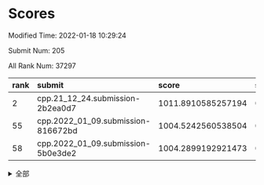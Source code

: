 # Scores

Modified Time: 2022-01-18 10:29:24

Submit Num: 205

All Rank Num: 37297

| rank |               submit               |       score        |       sigma        | pk_num |
| :--- | :--------------------------------- | :----------------- | :----------------- | :----- |
| 2    | cpp.21_12_24.submission-2b2ea0d7   | 1011.8910585257194 | 0.7912893553290397 | 732    |
| 55   | cpp.2022_01_09.submission-816672bd | 1004.5242560538504 | 0.7169657722682761 | 727    |
| 58   | cpp.2022_01_09.submission-5b0e3de2 | 1004.2899192921473 | 0.7230940270523134 | 733    |


<details>
<summary>全部</summary>

| rank |                 submit                 |       score        |       sigma        | pk_num |
| :--- | :------------------------------------- | :----------------- | :----------------- | :----- |
| 1    | gobigger.level_3.submission_level_3_13 | 1012.16883307386   | 0.7718727477269782 | 728    |
| 2    | cpp.21_12_24.submission-2b2ea0d7       | 1011.8910585257194 | 0.7912893553290397 | 732    |
| 3    | gobigger.level_3.submission_level_3_49 | 1011.7870529461387 | 0.7880124700371838 | 730    |
| 4    | gobigger.level_3.submission_level_3_45 | 1011.401011471995  | 0.778800801015823  | 727    |
| 5    | gobigger.level_3.submission_level_3_18 | 1011.1943141317396 | 0.7796207629583334 | 724    |
| 6    | gobigger.level_3.submission_level_3_10 | 1010.9676397663591 | 0.7934387187834598 | 730    |
| 7    | gobigger.level_3.submission_level_3_44 | 1010.9357918789868 | 0.7882920969224896 | 724    |
| 8    | gobigger.level_3.submission_level_3_41 | 1010.9259943116848 | 0.7710829160342392 | 735    |
| 9    | gobigger.level_3.submission_level_3_16 | 1010.8597982249848 | 0.7921617837959155 | 730    |
| 10   | gobigger.level_3.submission_level_3_20 | 1010.718401150333  | 0.7614373832427169 | 729    |
| 11   | gobigger.level_3.submission_level_3_21 | 1010.6144005660096 | 0.759960678398372  | 727    |
| 12   | gobigger.level_3.submission_level_3_47 | 1010.6012897860586 | 0.7486466159099278 | 724    |
| 13   | gobigger.level_3.submission_level_3_36 | 1010.536398577342  | 0.7955789768484636 | 726    |
| 14   | gobigger.level_3.submission_level_3_12 | 1010.5296205280903 | 0.7645800075538854 | 726    |
| 15   | gobigger.level_3.submission_level_3_17 | 1010.4439258530738 | 0.7728755931153778 | 729    |
| 16   | gobigger.level_3.submission_level_3_33 | 1010.4207322419039 | 0.7587451543449051 | 727    |
| 17   | gobigger.level_3.submission_level_3_24 | 1010.2617688591779 | 0.7988754087697026 | 729    |
| 18   | gobigger.level_3.submission_level_3_4  | 1010.2365911959862 | 0.7745572244458282 | 733    |
| 19   | gobigger.level_3.submission_level_3_37 | 1010.0947078771416 | 0.7579185283444986 | 724    |
| 20   | gobigger.level_3.submission_level_3_43 | 1010.0887584307314 | 0.7593218393540185 | 728    |
| 21   | gobigger.level_3.submission_level_3_28 | 1010.0683890474238 | 0.7636657067268716 | 725    |
| 22   | gobigger.level_3.submission_level_3_35 | 1010.0295301459445 | 0.7487997508371457 | 722    |
| 23   | gobigger.level_3.submission_level_3_5  | 1009.9242196286466 | 0.7567165287544431 | 725    |
| 24   | gobigger.level_3.submission_level_3_32 | 1009.7889646133252 | 0.7557686554115299 | 729    |
| 25   | gobigger.level_3.submission_level_3_1  | 1009.7483205230534 | 0.7445184801682428 | 728    |
| 26   | gobigger.level_3.submission_level_3_3  | 1009.7076721326715 | 0.7586078355315978 | 734    |
| 27   | gobigger.level_3.submission_level_3_34 | 1009.6965215573662 | 0.7616688770207602 | 730    |
| 28   | gobigger.level_3.submission_level_3_29 | 1009.6903863125286 | 0.7569866804532367 | 731    |
| 29   | gobigger.level_3.submission_level_3_8  | 1009.6004969984923 | 0.7767652597671494 | 728    |
| 30   | gobigger.level_3.submission_level_3_15 | 1009.5019677337028 | 0.771559114673813  | 728    |
| 31   | gobigger.level_3.submission_level_3_39 | 1009.441864623969  | 0.7628510731991162 | 728    |
| 32   | gobigger.level_3.submission_level_3_38 | 1009.3912342702387 | 0.75189564179438   | 724    |
| 33   | gobigger.level_3.submission_level_3_42 | 1009.3873620942086 | 0.7406494510032386 | 731    |
| 34   | gobigger.level_3.submission_level_3_40 | 1009.3810967187098 | 0.7719103854368845 | 733    |
| 35   | gobigger.level_3.submission_level_3_22 | 1009.3560230586032 | 0.7563423570742525 | 729    |
| 36   | gobigger.level_3.submission_level_3_0  | 1009.2821767568499 | 0.7604378073838879 | 726    |
| 37   | gobigger.level_3.submission_level_3_2  | 1009.2748824613127 | 0.728532712854613  | 730    |
| 38   | gobigger.level_3.submission_level_3_30 | 1009.1911371820314 | 0.7508469071532067 | 725    |
| 39   | gobigger.level_3.submission_level_3_11 | 1009.1868401045804 | 0.7469568558798964 | 731    |
| 40   | gobigger.level_3.submission_level_3_19 | 1009.0726123488886 | 0.73519745998885   | 724    |
| 41   | gobigger.level_3.submission_level_3_31 | 1008.9828765069113 | 0.7758155642582614 | 728    |
| 42   | gobigger.level_3.submission_level_3_7  | 1008.9471658984992 | 0.7556828076931242 | 729    |
| 43   | gobigger.level_3.submission_level_3_46 | 1008.9149763902454 | 0.7433411593772687 | 731    |
| 44   | gobigger.level_3.submission_level_3_9  | 1008.8598781513176 | 0.7474795134796858 | 730    |
| 45   | gobigger.level_3.submission_level_3_14 | 1008.8402663932715 | 0.757564454914612  | 726    |
| 46   | gobigger.level_3.submission_level_3_23 | 1008.8249968913382 | 0.731336646852897  | 726    |
| 47   | gobigger.level_3.submission_level_3_25 | 1008.620610654097  | 0.7499965222189723 | 729    |
| 48   | gobigger.level_3.submission_level_3_48 | 1008.5243256505017 | 0.7553800378525393 | 729    |
| 49   | gobigger.level_3.submission_level_3_27 | 1008.5132673389633 | 0.7483913924892039 | 729    |
| 50   | gobigger.level_3.submission_level_3_26 | 1008.5026574789656 | 0.7430686260308447 | 723    |
| 51   | gobigger.level_3.submission_level_3_6  | 1007.3133006013996 | 0.7355911655767121 | 723    |
| 52   | gobigger.level_1.submission_level_1_27 | 1005.0615655143562 | 0.7287192700839608 | 732    |
| 53   | gobigger.level_1.submission_level_1_24 | 1004.5447191885559 | 0.7283409570684701 | 730    |
| 54   | gobigger.level_1.submission_level_1_47 | 1004.5361678751741 | 0.7140777273801108 | 725    |
| 55   | cpp.2022_01_09.submission-816672bd     | 1004.5242560538504 | 0.7169657722682761 | 727    |
| 56   | gobigger.level_1.submission_level_1_20 | 1004.4101572329945 | 0.721530199818966  | 730    |
| 57   | gobigger.level_1.submission_level_1_8  | 1004.3057921588829 | 0.7199137320816242 | 729    |
| 58   | cpp.2022_01_09.submission-5b0e3de2     | 1004.2899192921473 | 0.7230940270523134 | 733    |
| 59   | gobigger.level_1.submission_level_1_3  | 1004.2629488254801 | 0.7210459767538782 | 722    |
| 60   | gobigger.level_1.submission_level_1_9  | 1004.2569046499451 | 0.7248064912331188 | 729    |
| 61   | gobigger.level_1.submission_level_1_0  | 1004.2389654973825 | 0.7109563553312379 | 728    |
| 62   | gobigger.level_1.submission_level_1_48 | 1004.1711852421777 | 0.7180951969117884 | 728    |
| 63   | gobigger.level_1.submission_level_1_2  | 1004.1411613126272 | 0.7050589492687743 | 727    |
| 64   | gobigger.level_1.submission_level_1_42 | 1003.8663124868104 | 0.7097073552032982 | 731    |
| 65   | gobigger.level_1.submission_level_1_14 | 1003.6919163889069 | 0.7302379659071297 | 727    |
| 66   | gobigger.level_1.submission_level_1_34 | 1003.6448921926591 | 0.7232148174281744 | 725    |
| 67   | gobigger.level_1.submission_level_1_31 | 1003.625580887723  | 0.705642564154582  | 729    |
| 68   | gobigger.level_1.submission_level_1_19 | 1003.6143965639504 | 0.7154664045916715 | 729    |
| 69   | gobigger.level_1.submission_level_1_21 | 1003.5661552760308 | 0.7113599003631743 | 729    |
| 70   | gobigger.level_1.submission_level_1_4  | 1003.5651511638054 | 0.7253467539767678 | 727    |
| 71   | gobigger.level_1.submission_level_1_44 | 1003.5463707220496 | 0.701388703953223  | 727    |
| 72   | gobigger.level_1.submission_level_1_41 | 1003.4619823153432 | 0.7099925231683524 | 730    |
| 73   | gobigger.level_1.submission_level_1_45 | 1003.4248601735037 | 0.7336416259633887 | 725    |
| 74   | gobigger.level_1.submission_level_1_16 | 1003.3658382700186 | 0.7302539989097571 | 727    |
| 75   | gobigger.level_1.submission_level_1_33 | 1003.3179645842579 | 0.7139273333318192 | 726    |
| 76   | gobigger.level_1.submission_level_1_39 | 1003.291724607702  | 0.7124589404171642 | 727    |
| 77   | gobigger.level_1.submission_level_1_5  | 1003.2754346534825 | 0.7095897594906867 | 731    |
| 78   | gobigger.level_1.submission_level_1_1  | 1003.2345722543951 | 0.710776717795423  | 726    |
| 79   | gobigger.level_1.submission_level_1_7  | 1003.1417219412015 | 0.718442234092245  | 729    |
| 80   | gobigger.level_1.submission_level_1_13 | 1003.118931647278  | 0.7218164730957439 | 729    |
| 81   | gobigger.level_1.submission_level_1_28 | 1003.1014225665144 | 0.7181105809458427 | 728    |
| 82   | gobigger.level_1.submission_level_1_35 | 1003.0911106836205 | 0.7202958499542624 | 725    |
| 83   | gobigger.level_1.submission_level_1_40 | 1003.068903279062  | 0.710558969965227  | 730    |
| 84   | gobigger.level_1.submission_level_1_6  | 1003.009404178772  | 0.7160756271178224 | 729    |
| 85   | gobigger.level_1.submission_level_1_15 | 1003.0011966371169 | 0.715333981442852  | 727    |
| 86   | gobigger.level_1.submission_level_1_10 | 1002.9755333805653 | 0.7094335587287206 | 733    |
| 87   | gobigger.level_1.submission_level_1_30 | 1002.9041016734755 | 0.7175827574548603 | 725    |
| 88   | gobigger.level_1.submission_level_1_22 | 1002.8297717579246 | 0.7066656682412881 | 721    |
| 89   | gobigger.level_1.submission_level_1_18 | 1002.7879393470362 | 0.7206202698948665 | 725    |
| 90   | gobigger.level_1.submission_level_1_23 | 1002.7411916707777 | 0.7097749277687182 | 729    |
| 91   | gobigger.level_1.submission_level_1_12 | 1002.7101630198797 | 0.7152162344174922 | 728    |
| 92   | gobigger.level_1.submission_level_1_17 | 1002.703764038418  | 0.7099839133594986 | 732    |
| 93   | gobigger.level_1.submission_level_1_11 | 1002.6880830499006 | 0.713410538798774  | 726    |
| 94   | gobigger.level_1.submission_level_1_49 | 1002.4584165357011 | 0.7111001955544481 | 726    |
| 95   | gobigger.level_1.submission_level_1_25 | 1002.4370391233583 | 0.7104431656491854 | 728    |
| 96   | gobigger.level_1.submission_level_1_43 | 1002.3997490592573 | 0.7085131533415817 | 724    |
| 97   | gobigger.level_1.submission_level_1_26 | 1002.3826960357253 | 0.7160776202231511 | 729    |
| 98   | gobigger.level_1.submission_level_1_36 | 1002.3655006738013 | 0.7125398390271858 | 728    |
| 99   | gobigger.level_1.submission_level_1_37 | 1002.0639808513796 | 0.7136006622002834 | 729    |
| 100  | gobigger.level_1.submission_level_1_29 | 1001.9487382620457 | 0.7146264388697473 | 730    |
| 101  | gobigger.level_1.submission_level_1_32 | 1001.9231971835293 | 0.7238274389918163 | 726    |
| 102  | gobigger.level_1.submission_level_1_38 | 1001.8693032889363 | 0.7154359408697346 | 724    |
| 103  | gobigger.level_1.submission_level_1_46 | 1001.6395104032647 | 0.7026613509284141 | 726    |
| 104  | gobigger.random.submission_random_44   | 997.1339707055282  | 0.7026570016783052 | 728    |
| 105  | gobigger.random.submission_random_41   | 996.9908218489189  | 0.7046001813075123 | 730    |
| 106  | gobigger.random.submission_random_30   | 996.8459613169333  | 0.7088082803040529 | 721    |
| 107  | gobigger.random.submission_random_36   | 996.8078514992005  | 0.7143615296992282 | 723    |
| 108  | gobigger.random.submission_random_43   | 996.7026134728183  | 0.7128301068881585 | 725    |
| 109  | gobigger.random.submission_random_31   | 996.6348295868286  | 0.70948751347454   | 729    |
| 110  | gobigger.random.submission_random_37   | 996.5337309717338  | 0.7031345738911394 | 725    |
| 111  | gobigger.random.submission_random_9    | 996.5019644045022  | 0.7005354280299948 | 731    |
| 112  | gobigger.random.submission_random_13   | 996.4497928832423  | 0.7069632424334767 | 733    |
| 113  | gobigger.random.submission_random_35   | 996.313837838664   | 0.7042377588253875 | 729    |
| 114  | gobigger.random.submission_random_10   | 996.2730804267335  | 0.7067634481799749 | 729    |
| 115  | gobigger.random.submission_random_14   | 996.2571440693121  | 0.7105318565218972 | 727    |
| 116  | gobigger.random.submission_random_33   | 996.2495103481514  | 0.7214656578699697 | 727    |
| 117  | gobigger.random.submission_random_11   | 996.2444525654822  | 0.7017041546698599 | 730    |
| 118  | gobigger.random.submission_random_23   | 996.143964073309   | 0.7026307481686531 | 723    |
| 119  | gobigger.random.submission_random_42   | 996.0946627291761  | 0.7120216688088058 | 728    |
| 120  | gobigger.random.submission_random_17   | 996.0747187032149  | 0.6979399945265711 | 723    |
| 121  | gobigger.random.submission_random_26   | 996.0164691189322  | 0.7177478622993684 | 730    |
| 122  | gobigger.random.submission_random_47   | 995.9600156820048  | 0.706016627984115  | 728    |
| 123  | gobigger.random.submission_random_39   | 995.9066727230618  | 0.7103260626005119 | 726    |
| 124  | gobigger.random.submission_random_45   | 995.8937087666751  | 0.7132955599403791 | 725    |
| 125  | gobigger.random.submission_random_12   | 995.8899808155653  | 0.6987253461306764 | 729    |
| 126  | gobigger.random.submission_random_48   | 995.8500239990167  | 0.7109443295080868 | 726    |
| 127  | gobigger.random.submission_random_7    | 995.8117374308376  | 0.7053687379756675 | 729    |
| 128  | gobigger.random.submission_random_46   | 995.7645123293806  | 0.709891851569561  | 730    |
| 129  | gobigger.random.submission_random_6    | 995.7636495201677  | 0.7176537205417435 | 730    |
| 130  | gobigger.random.submission_random_2    | 995.7042228908557  | 0.7114092618575741 | 726    |
| 131  | gobigger.random.submission_random_22   | 995.6991846621901  | 0.7067823859360329 | 731    |
| 132  | gobigger.random.submission_random_29   | 995.6513220656011  | 0.7087093068280237 | 728    |
| 133  | gobigger.random.submission_random_49   | 995.6010506994287  | 0.6986205089313354 | 728    |
| 134  | gobigger.random.submission_random_1    | 995.5291563728637  | 0.7086446613915617 | 728    |
| 135  | gobigger.random.submission_random_32   | 995.5137087481468  | 0.6975777804310597 | 730    |
| 136  | gobigger.random.submission_random_0    | 995.4659419606281  | 0.7272195905772911 | 728    |
| 137  | gobigger.random.submission_random_40   | 995.4627663936092  | 0.7129987886301077 | 726    |
| 138  | gobigger.random.submission_random_5    | 995.3983341938196  | 0.7090865834682212 | 729    |
| 139  | gobigger.random.submission_random_20   | 995.3354018450352  | 0.7203245359490317 | 728    |
| 140  | gobigger.random.submission_random_24   | 995.3111209206572  | 0.7037925851966044 | 731    |
| 141  | gobigger.random.submission_random_19   | 995.3028807682863  | 0.7003012535156644 | 728    |
| 142  | gobigger.random.submission_random_3    | 995.269833601978   | 0.7177412030758905 | 727    |
| 143  | gobigger.random.submission_random_34   | 995.2259159430794  | 0.7081526388309525 | 729    |
| 144  | gobigger.random.submission_random_27   | 995.1967362108475  | 0.6991197515872044 | 720    |
| 145  | gobigger.random.submission_random_15   | 995.155913156263   | 0.7174670149376756 | 728    |
| 146  | gobigger.random.submission_random_4    | 995.053261040317   | 0.7148852671107427 | 732    |
| 147  | gobigger.level_2.submission_level_2_25 | 995.0135068767801  | 0.7271613933012037 | 727    |
| 148  | gobigger.random.submission_random_38   | 994.904302118424   | 0.7239716846606189 | 722    |
| 149  | gobigger.random.submission_random_25   | 994.8658504978645  | 0.7133194999862484 | 727    |
| 150  | gobigger.random.submission_random_8    | 994.7892373730875  | 0.7201323290382281 | 730    |
| 151  | gobigger.random.submission_random_28   | 994.7796337327463  | 0.7029454053491726 | 726    |
| 152  | gobigger.random.submission_random_21   | 994.7150755319236  | 0.725167919326203  | 727    |
| 153  | gobigger.random.submission_random_18   | 994.7122399389216  | 0.7148512120554963 | 729    |
| 154  | gobigger.random.submission_random_16   | 994.5750259245665  | 0.707786758765588  | 728    |
| 155  | gobigger.level_2.submission_level_2_45 | 993.9859810898706  | 0.7243301073281154 | 726    |
| 156  | gobigger.level_2.submission_level_2_41 | 993.9165572395606  | 0.7414401409462608 | 730    |
| 157  | gobigger.level_2.submission_level_2_15 | 993.6475821588648  | 0.7312577616128337 | 725    |
| 158  | gobigger.level_2.submission_level_2_7  | 993.1246403101713  | 0.7300234057587419 | 731    |
| 159  | gobigger.level_2.submission_level_2_20 | 993.0896632629698  | 0.7361854828145237 | 730    |
| 160  | gobigger.level_2.submission_level_2_3  | 993.0836382827465  | 0.742240803012402  | 728    |
| 161  | gobigger.level_2.submission_level_2_33 | 992.9453544377784  | 0.7199704415450744 | 728    |
| 162  | gobigger.level_2.submission_level_2_34 | 992.9372584361279  | 0.7456513058134708 | 724    |
| 163  | gobigger.level_2.submission_level_2_42 | 992.9276056666699  | 0.7475771579416838 | 729    |
| 164  | gobigger.level_2.submission_level_2_49 | 992.9261047295514  | 0.7600680928878851 | 729    |
| 165  | gobigger.level_2.submission_level_2_47 | 992.9106004886783  | 0.7249923802840288 | 727    |
| 166  | gobigger.level_2.submission_level_2_14 | 992.8596736139071  | 0.7489670121727451 | 729    |
| 167  | gobigger.level_2.submission_level_2_44 | 992.8049956824217  | 0.7371606717069038 | 727    |
| 168  | gobigger.level_2.submission_level_2_48 | 992.7007439932237  | 0.7401140933403364 | 728    |
| 169  | gobigger.level_2.submission_level_2_43 | 992.6709538690699  | 0.7365969994943937 | 727    |
| 170  | gobigger.level_2.submission_level_2_32 | 992.6071667100504  | 0.7451676028834934 | 722    |
| 171  | gobigger.level_2.submission_level_2_10 | 992.5677981566643  | 0.7443875507507056 | 730    |
| 172  | gobigger.level_2.submission_level_2_36 | 992.5147355937648  | 0.7331109507155963 | 731    |
| 173  | gobigger.level_2.submission_level_2_0  | 992.5000953045766  | 0.7366774704175312 | 723    |
| 174  | gobigger.level_2.submission_level_2_6  | 992.4935414551088  | 0.7472576014072511 | 728    |
| 175  | gobigger.level_2.submission_level_2_11 | 992.4684782209675  | 0.7283527998193842 | 729    |
| 176  | gobigger.level_2.submission_level_2_13 | 992.4577112705899  | 0.7396835522879793 | 729    |
| 177  | gobigger.level_2.submission_level_2_9  | 992.3984706966669  | 0.7584852700257265 | 728    |
| 178  | gobigger.level_2.submission_level_2_2  | 992.3872417720357  | 0.7260844969731847 | 729    |
| 179  | gobigger.level_2.submission_level_2_27 | 992.3724646517646  | 0.7429446043752682 | 726    |
| 180  | gobigger.level_2.submission_level_2_4  | 992.3428451891507  | 0.7441842565973025 | 728    |
| 181  | gobigger.level_2.submission_level_2_46 | 992.2193429160088  | 0.754491884795427  | 731    |
| 182  | gobigger.level_2.submission_level_2_1  | 992.1014206365696  | 0.7351536936649697 | 729    |
| 183  | gobigger.level_2.submission_level_2_38 | 992.0781453707668  | 0.7421466536227183 | 729    |
| 184  | gobigger.level_2.submission_level_2_26 | 992.0491917907121  | 0.7544516234821067 | 731    |
| 185  | gobigger.level_2.submission_level_2_28 | 992.0471167418935  | 0.7440697256122083 | 728    |
| 186  | gobigger.level_2.submission_level_2_22 | 991.9457065792953  | 0.7338443560745104 | 731    |
| 187  | gobigger.level_2.submission_level_2_21 | 991.91341324779    | 0.7468039741016734 | 731    |
| 188  | gobigger.level_2.submission_level_2_5  | 991.807497616345   | 0.7391813005251522 | 730    |
| 189  | gobigger.level_2.submission_level_2_30 | 991.7709610034436  | 0.7503144692727003 | 727    |
| 190  | gobigger.level_2.submission_level_2_18 | 991.7325434690603  | 0.7361084819864657 | 730    |
| 191  | gobigger.level_2.submission_level_2_23 | 991.7193645168667  | 0.7514767427091806 | 730    |
| 192  | gobigger.level_2.submission_level_2_17 | 991.6587889423516  | 0.7502724480914705 | 726    |
| 193  | gobigger.level_2.submission_level_2_37 | 991.5563462151405  | 0.7468600234736177 | 727    |
| 194  | gobigger.level_2.submission_level_2_40 | 991.5434132844408  | 0.738678031439952  | 724    |
| 195  | gobigger.level_2.submission_level_2_39 | 991.5356571143825  | 0.7423058594889307 | 728    |
| 196  | gobigger.level_2.submission_level_2_24 | 991.4777819391104  | 0.7637311651148335 | 725    |
| 197  | gobigger.level_2.submission_level_2_8  | 991.0440687711466  | 0.7552178349427336 | 726    |
| 198  | gobigger.level_2.submission_level_2_12 | 990.9752777712416  | 0.7702704528622761 | 724    |
| 199  | gobigger.level_2.submission_level_2_29 | 990.96802001126    | 0.781330571214666  | 729    |
| 200  | gobigger.level_2.submission_level_2_31 | 990.660786485665   | 0.7495772907788846 | 727    |
| 201  | gobigger.level_2.submission_level_2_35 | 990.5239074820327  | 0.764268004221181  | 723    |
| 202  | gobigger.level_2.submission_level_2_19 | 990.4936787053915  | 0.7428097941460858 | 728    |
| 203  | gobigger.level_2.submission_level_2_16 | 990.2942147551047  | 0.7782949875458428 | 726    |
| 204  | gobigger.none.submission_none_1        | 978.0863949028148  | 1.2734163776522687 | 724    |
| 205  | gobigger.none.submission_none_0        | 976.897848490239   | 1.2549355374144062 | 731    |

</details>